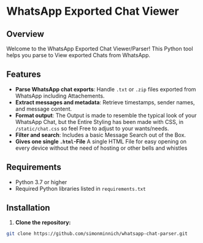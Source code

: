 # WhatsApp Exported Chat Viewer

## Overview

Welcome to the WhatsApp Exported Chat Viewer/Parser! This Python tool helps you parse to View exported Chats from WhatsApp. 

## Features

- **Parse WhatsApp chat exports**: Handle `.txt` or `.zip` files exported from WhatsApp including Attachements.
- **Extract messages and metadata**: Retrieve timestamps, sender names, and message content.
- **Format output**: The Output is made to resemble the typical look of your WhatsApp Chat, but the Entire Styling has been made with CSS, in `/static/chat.css` so feel Free to adjust to your wants/needs.
- **Filter and search**: Includes a basic Message Search out of the Box.
- **Gives one single `.html`-File** A single HTML File for easy opening on every device without the need of hosting or other bells and whistles

## Requirements

- Python 3.7 or higher
- Required Python libraries listed in `requirements.txt`

## Installation

1. **Clone the repository:**

```bash 
git clone https://github.com/simonminnich/whatsapp-chat-parser.git
```


